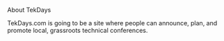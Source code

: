 About TekDays

TekDays.com is going to be a site where people can announce, plan, and
promote local, grassroots technical conferences.